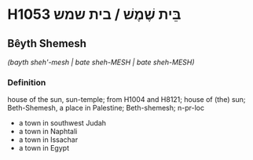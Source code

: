 # H1053 בֵּית שֶׁמֶשׁ / בית שמש

## Bêyth Shemesh

_(bayth sheh'-mesh | bate sheh-MESH | bate sheh-MESH)_

### Definition

house of the sun, sun-temple; from H1004 and H8121; house of (the) sun; Beth-Shemesh, a place in Palestine; Beth-shemesh; n-pr-loc

- a town in southwest Judah
- a town in Naphtali
- a town in Issachar
- a town in Egypt
